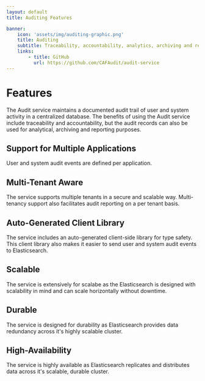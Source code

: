 ```yaml
---
layout: default
title: Auditing Features

banner:
    icon: 'assets/img/auditing-graphic.png'
    title: Auditing
    subtitle: Traceability, accountability, analytics, archiving and reporting of application tenant events.
    links:
        - title: GitHub
          url: https://github.com/CAFAudit/audit-service
---
```


# Features

The Audit service maintains a documented audit trail of user and system activity in a centralized database. The benefits of using the Audit service include traceability and accountability, but the audit records can also be used for analytical, archiving and reporting purposes.

## Support for Multiple Applications
User and system audit events are defined per application.

## Multi-Tenant Aware
The service supports multiple tenants in a secure and scalable way.  Multi-tenancy support also facilitates audit reporting on a per tenant basis. 

## Auto-Generated Client Library
The service includes an auto-generated client-side library for type safety.  This client library also makes it easier to send user and system audit events to Elasticsearch.

## Scalable
The service is extensively for scalabe as the Elasticsearch is designed with scalability in mind and can scale horizontally without downtime.

## Durable
The service is designed for durability as Elasticsearch provides data redundancy across it's highly scalable cluster.

## High-Availability
The service is highly available as Elasticsearch replicates and distributes data across it's scalable, durable cluster.

